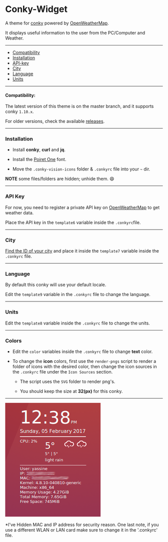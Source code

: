 # Conky-Widget

A theme for [conky](https://github.com/brndmtthws/conky) powered by [OpenWeatherMap](http://openweathermap.org/).

It displays useful information to the user from the PC/Computer and Weather.

---

* [Compatibility](#compatibility)
* [Installation](#installation)
* [API-key](#api-key)
* [City](#city)
* [Language](#language)
* [Units](#units)

---

#### Compatibility:

The latest version of this theme is on the master branch, and it supports conky `1.10.x`.

For older versions, check the available [releases](../../releases).

---

### Installation

* Install **conky**, **curl** and **jq**.

* Install the [Poiret One](https://www.google.com/fonts/specimen/Poiret+One) font.

* Move the `.conky-vision-icons` folder & `.conkyrc` file into your `~` dir.

**NOTE** some files/folders are hidden; unhide them. :smile:

---

### API Key

For now, you need to register a private API key on [OpenWeatherMap](http://openweathermap.org/) to get weather data.

Place the API key in the `template6` variable inside the `.conkyrc`file.

---

### City

[Find the ID of your city](http://openweathermap.org/help/city_list.txt) and place it inside the `template7` variable inside the `.conkyrc` file.

---

### Language

By default this conky will use your default locale.

Edit the `template9` variable in the `.conkyrc` file to change the language.

---

### Units

Edit the `template8` variable inside the `.conkyrc` file to change the units.

---

### Colors

* Edit the `color` variables inside the `.conkyrc` file to change **text** color.

* To change the **icon** colors, first use the `render-pngs` script to render a folder of icons with the desired color, then change the icon sources in the `.conkyrc` file under the `Icon Sources` section.
    * The script uses the `SVG` folder to render png's.

    * You should keep the size at **32(px)** for this conky.


---

<img src="preview.png" id="preview">

*I've Hidden MAC and IP address for security reason. One last note, if you use a different WLAN or LAN card make sure to change it in the '.conkyrc' file.
